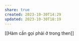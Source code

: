 ```yaml
---
share: true
created: 2023-10-30T14:29
updated: 2023-10-30T18:19
---
```

[[Hàm cần gọi phải ở trong then]] 
